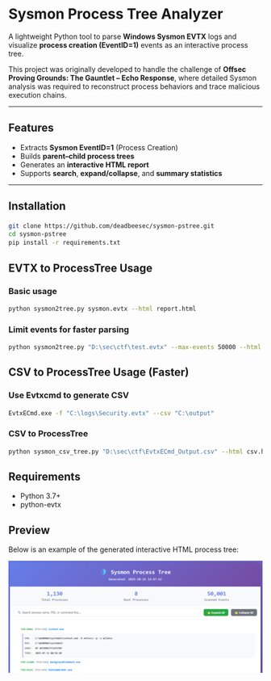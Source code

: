 # Sysmon Process Tree Analyzer

A lightweight Python tool to parse **Windows Sysmon EVTX** logs and visualize **process creation (EventID=1)** events as an interactive process tree.

This project was originally developed to handle the challenge of **Offsec Proving Grounds: The Gauntlet – Echo Response**,  where detailed Sysmon analysis was required to reconstruct process behaviors and trace malicious execution chains.

---

##  Features
- Extracts **Sysmon EventID=1** (Process Creation)
- Builds **parent–child process trees**
- Generates an **interactive HTML report**
- Supports **search**, **expand/collapse**, and **summary statistics**

---

##  Installation

```bash
git clone https://github.com/deadbeesec/sysmon-pstree.git
cd sysmon-pstree
pip install -r requirements.txt
```

##  EVTX to ProcessTree Usage
### Basic usage
```bash
python sysmon2tree.py sysmon.evtx --html report.html
```

### Limit events for faster parsing
```bash
python sysmon2tree.py "D:\sec\ctf\test.evtx" --max-events 50000 --html report.html
```
## CSV to ProcessTree Usage (Faster)
### Use Evtxcmd to generate CSV
```bash
EvtxECmd.exe -f "C:\logs\Security.evtx" --csv "C:\output"
```

### CSV to ProcessTree
```bash
python sysmon_csv_tree.py "D:\sec\ctf\EvtxECmd_Output.csv" --html csv.html
```

## Requirements
- Python 3.7+
- python-evtx

## Preview
Below is an example of the generated interactive HTML process tree:


![Sysmon Process Tree Screenshot](screenshot.png)


